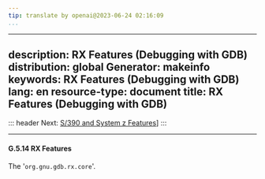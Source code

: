 ```yaml
---
tip: translate by openai@2023-06-24 02:16:09
...
```

---
description: RX Features (Debugging with GDB)
distribution: global
Generator: makeinfo
keywords: RX Features (Debugging with GDB)
lang: en
resource-type: document
title: RX Features (Debugging with GDB)
---
::: header
Next: [S/390 and System z Features](S_002f390-and-System-z-Features.html#S_002f390-and-System-z-Features)]
:::

---

#### G.5.14 RX Features

The '`org.gnu.gdb.rx.core`'.
